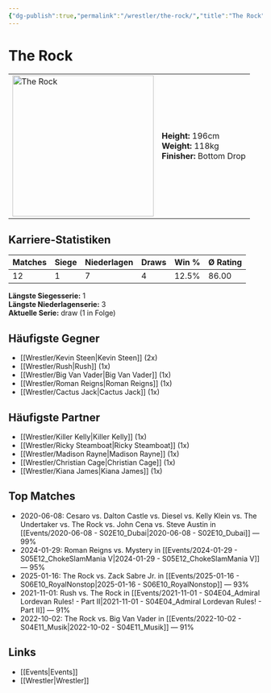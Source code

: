 ```yaml
---
{"dg-publish":true,"permalink":"/wrestler/the-rock/","title":"The Rock","tags":["wrestler"],"noteIcon":""}
---
```



# The Rock

<table>
        <tr>
        <td><img src="https://github.com/CptSpaulding1980/choke-slam-wrestling/releases/download/images/The_Rock.png" width="280" alt="The Rock"></td>
        <td>
        <b>Height:</b> 196cm<br>
        <b>Weight:</b> 118kg<br>
        <b>Finisher:</b> Bottom Drop<br>
        </td>
        </tr>
        </table>
        
## Karriere-Statistiken

| Matches | Siege | Niederlagen | Draws | Win % | Ø Rating |
|---------|-------|-------------|-------|-------|-----------|
| 12 | 1 | 7 | 4 | 12.5% | 86.00 |

**Längste Siegesserie:** 1<br>**Längste Niederlagenserie:** 3<br>**Aktuelle Serie:** draw (1 in Folge)


## Häufigste Gegner
- [[Wrestler/Kevin Steen\|Kevin Steen]] (2x)
- [[Wrestler/Rush\|Rush]] (1x)
- [[Wrestler/Big Van Vader\|Big Van Vader]] (1x)
- [[Wrestler/Roman Reigns\|Roman Reigns]] (1x)
- [[Wrestler/Cactus Jack\|Cactus Jack]] (1x)

## Häufigste Partner
- [[Wrestler/Killer Kelly\|Killer Kelly]] (1x)
- [[Wrestler/Ricky Steamboat\|Ricky Steamboat]] (1x)
- [[Wrestler/Madison Rayne\|Madison Rayne]] (1x)
- [[Wrestler/Christian Cage\|Christian Cage]] (1x)
- [[Wrestler/Kiana James\|Kiana James]] (1x)

## Top Matches
- 2020-06-08: Cesaro  vs. Dalton Castle vs. Diesel vs. Kelly Klein vs. The Undertaker  vs. The Rock vs. John Cena vs. Steve Austin in [[Events/2020-06-08 - S02E10_Dubai\|2020-06-08 - S02E10_Dubai]] — 99%
- 2024-01-29: Roman Reigns vs. Mystery in [[Events/2024-01-29 - S05E12_ChokeSlamMania V\|2024-01-29 - S05E12_ChokeSlamMania V]] — 95%
- 2025-01-16: The Rock vs. Zack Sabre Jr. in [[Events/2025-01-16 - S06E10_RoyalNonstop\|2025-01-16 - S06E10_RoyalNonstop]] — 93%
- 2021-11-01: Rush vs. The Rock in [[Events/2021-11-01 - S04E04_Admiral Lordevan Rules! - Part II\|2021-11-01 - S04E04_Admiral Lordevan Rules! - Part II]] — 91%
- 2022-10-02: The Rock vs. Big Van Vader in [[Events/2022-10-02 - S04E11_Musik\|2022-10-02 - S04E11_Musik]] — 91%

## Links
- [[Events\|Events]]
- [[Wrestler\|Wrestler]]
